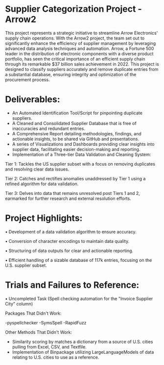 # Supplier Categorization Project - Arrow2

This project represents a strategic initiative to streamline Arrow Electronics' supply chain operations. With the Arrow2 project, the team set out to significantly enhance the efficiency of supplier management by leveraging advanced data analysis techniques and automation. Arrow, a Fortune 500 leader in the distribution of electronic components with a diverse product portfolio, has seen the critical importance of an efficient supply chain through its remarkable $37 billion sales achievement in 2022. This project is designed to classify suppliers accurately and remove duplicate entries from a substantial database, ensuring integrity and optimization of the procurement process.

# **Deliverables:**

- An Automated Identification Tool/Script for pinpointing duplicate suppliers.
- A Cleaned and Consolidated Supplier Database that is free of inaccuracies and redundant entries.
- A Comprehensive Report detailing methodologies, findings, and actionable insights, to be shared via GitHub and presentations.
- A series of Visualizations and Dashboards providing clear insights into supplier data, facilitating easier decision-making and reporting.
- Implementation of a Three-tier Data Validation and Cleaning System:

Tier 1: Tackles the US supplier subset with a focus on removing duplicates and resolving clear data issues.

Tier 2: Catches and rectifies anomalies unaddressed by Tier 1 using a refined algorithm for data validation.

Tier 3: Delves into data that remains unresolved post Tiers 1 and 2, earmarked for further research and external resolution efforts.

# **Project Highlights:**

• Development of a data validation algorithm to ensure accuracy.

• Conversion of character encodings to maintain data quality.

• Structuring of data outputs for clear and actionable reporting.

• Efficient handling of a sizable database of 117k entries, focusing on the U.S. supplier subset.

# **Trials and Failures to Reference:**

• Uncompleted Task (Spell checking automation for the "Invoice Supplier City" column)

Packages That Didn't Work: 

-pyspellchecker
-SymsSpell
-RapidFuzz

Other Methods That Didn't Work:

- Similarity scoring by matches a dictionary from a source of U.S. cities pulling from Excel, CSV, and Textfile.
- Implementation of Binpackage utilizing LargeLanguageModels of data relating to U.S. cities to use as a reference.
